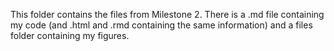 This folder contains the files from Milestone 2. There is a .md file containing my code (and .html and .rmd containing the same information) and a files folder containing my figures.
